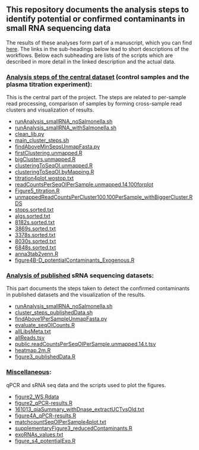 ## This repository documents the analysis steps to identify potential or confirmed contaminants in small RNA sequencing data 
The results of these analyses form part of a manuscript, which you can find [here](https://www.biorxiv.org/content/early/2018/01/03/232975). The links in the sub-headings below lead to short descriptions of the workflows. Below each subheading are lists of the scripts which are described in more detail in the linked description and the actual data.

### [Analysis steps of the central dataset](main_steps.md) (control samples and the plasma titration experiment):
This is the central part of the project. The steps are related to per-sample read processing, comparison of samples by forming cross-sample read clusters and visualization of results.
  * [runAnalysis_smallRNA_noSalmonella.sh](runAnalysis_smallRNA_noSalmonella.sh)
  * [runAnalysis_smallRNA_withSalmonella.sh](runAnalysis_smallRNA_withSalmonella.sh)
  * [clean_lib.py](clean_lib.py)
  * [main_cluster_steps.sh](main_cluster_steps.sh)
  * [findAboveMinSeqsUnmapFasta.py](findAboveMinSeqsUnmapFasta.py)
  * [firstClustering.unmapped.R](firstClustering.unmapped.R)
  * [bigClusters.unmapped.R](bigClusters.unmapped.R)
  * [clusteringToSeqOI.unmapped.R](clusteringToSeqOI.unmapped.R)
  * [clusteringToSeqOI.byMapping.R](clusteringToSeqOI.byMapping.R)
  * [titration4plot.wostop.txt](titration4plot.wostop.txt)
  * [readCountsPerSeqOIPerSample.unmapped.14.100forplot]()
  * [Figure5_titration.R](Figure5_titration.R)
  * [unmappedReadCountsPerCluster100.100PerSample_withBiggerCluster.RDS](unmappedReadCountsPerCluster100.100PerSample_withBiggerCluster.RDS)
  * [stops.sorted.txt](stops.sorted.txt)
  * [algs.sorted.txt](algs.sorted.txt)
  * [8182s.sorted.txt](8182s.sorted.txt)
  * [3869s.sorted.txt](3869s.sorted.txt)
  * [3378s.sorted.txt](3378s.sorted.txt)
  * [8030s.sorted.txt](8030s.sorted.txt)
  * [6848s.sorted.txt](6848s.sorted.txt)
  * [anna3tab2venn.R](anna3tab2venn.R)
  * [figure4B-D_potentialContaminants_Exogenous.R](figure4B-D_potentialContaminants_Exogenous.R)

### [Analysis of published](published.md) sRNA sequencing datasets:
This part documents the steps taken to detect the confirmed contaminants in published datasets and the visualization of the results.
  * [runAnalysis_smallRNA_noSalmonella.sh](runAnalysis_smallRNA_noSalmonella.sh)
  * [cluster_steps_publishedData.sh](cluster_steps_publishedData.sh)
  * [findAbove1PerSampleUnmapFasta.py](findAbove1PerSampleUnmapFasta.py)
  * [evaluate_seqOICounts.R](evaluate_seqOICounts.R)
  * [allLibsMeta.txt](allLibsMeta.txt)
  * [allReads.tsv](allReads.tsv)
  * [public.readCountsPerSeqOIPerSample.unmapped.14.t.tsv](public.readCountsPerSeqOIPerSample.unmapped.14.t.tsv)
  * [heatmap.2m.R](heatmap.2m.R)
  * [figure3_publishedData.R](figure3_publishedData.R)

### [Miscellaneous](miscellaneous.md):
qPCR and sRNA seq data and the scripts used to plot the figures.
  * [figure2_WS.Rdata](figure2_WS.Rdata)
  * [figure2_qPCR-results.R](figure2_qPCR-results.R)
  * [161013_qiaSummary_withDnase_extractUCTvsOld.txt](161013_qiaSummary_withDnase_extractUCTvsOld.txt)
  * [figure4A_qPCR-results.R](figure4A_qPCR-results.R)
  * [matchcountSeqOIPerSample4plot.txt](matchcountSeqOIPerSample4plot.txt)
  * [supplementaryFigure3_reducedContaminants.R](supplementaryFigure3_reducedContaminants.R)
  * [exoRNAs_values.txt](exoRNAs_values.txt)
  * [figure_s4_potentialExo.R](figure_s4_potentialExo.R)
  
